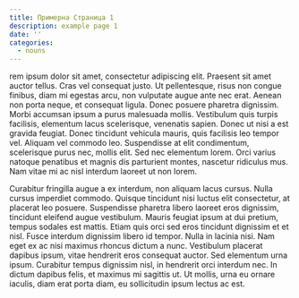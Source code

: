 ```yaml
---
title: Примерна Страница 1
description: example page 1
date: ''
categories:
  - nouns
---
```

rem ipsum dolor sit amet, consectetur adipiscing elit. Praesent sit amet auctor tellus. Cras vel consequat justo. Ut pellentesque, risus non congue finibus, diam mi egestas arcu, non vulputate augue ante nec erat. Aenean non porta neque, et consequat ligula. Donec posuere pharetra dignissim. Morbi accumsan ipsum a purus malesuada mollis. Vestibulum quis turpis facilisis, elementum lacus scelerisque, venenatis sapien. Donec ut nisi a est gravida feugiat. Donec tincidunt vehicula mauris, quis facilisis leo tempor vel. Aliquam vel commodo leo. Suspendisse at elit condimentum, scelerisque purus nec, mollis elit. Sed nec elementum lorem. Orci varius natoque penatibus et magnis dis parturient montes, nascetur ridiculus mus. Nam vitae mi ac nisl interdum laoreet ut non lorem.



Curabitur fringilla augue a ex interdum, non aliquam lacus cursus. Nulla cursus imperdiet commodo. Quisque tincidunt nisi luctus elit consectetur, at placerat leo posuere. Suspendisse pharetra libero laoreet eros dignissim, tincidunt eleifend augue vestibulum. Mauris feugiat ipsum at dui pretium, tempus sodales est mattis. Etiam quis orci sed eros tincidunt dignissim et et nisl. Fusce interdum dignissim libero id tempor. Nulla in lacinia nisi. Nam eget ex ac nisi maximus rhoncus dictum a nunc. Vestibulum placerat dapibus ipsum, vitae hendrerit eros consequat auctor. Sed elementum urna ipsum. Curabitur tempus dignissim nisl, in hendrerit orci interdum nec. In dictum dapibus felis, et maximus mi sagittis ut. Ut mollis, urna eu ornare iaculis, diam erat porta diam, eu sollicitudin ipsum lectus ac est.
